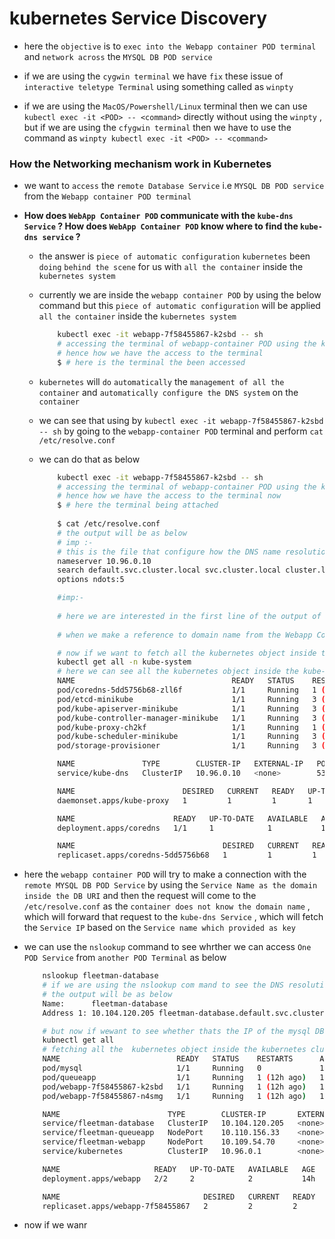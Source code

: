 # kubernetes Service Discovery 

- here the `objective` is to `exec into the Webapp container POD terminal` and `network across` the `MYSQL DB POD service`

- if we are using the `cygwin terminal` we have `fix` these issue of `interactive teletype Terminal` using something called as `winpty`

- if we are using the `MacOS/Powershell/Linux` terminal then we can use `kubectl exec -it <POD> -- <command>` directly without using the `winpty`  , but if we are using the `cfygwin terminal` then we have to use the command as `winpty kubectl exec -it <POD> -- <command>`

### How the Networking mechanism work in Kubernetes 

- we want to `access` the `remote Database Service` i.e `MYSQL DB POD service` from the `Webapp container POD terminal`

- **How does `WebApp Container POD` communicate with the `kube-dns Service`  ? How does `WebApp Container POD` know where to find the `kube-dns service` ?**

  - the answer is `piece of automatic configuration` `kubernetes` been `doing` `behind the scene` for us with `all the container` inside the `kubernetes system`
  
  - currently we are inside the `webapp container POD` by using the below command but this `piece of automatic configuration` will be applied `all the container` inside the `kubernetes system`
    
    ```bash
        kubectl exec -it webapp-7f58455867-k2sbd -- sh
        # accessing the terminal of webapp-container POD using the kubectl exec command
        # hence how we have the access to the terminal
        $ # here is the terminal the been accessed 
    ``` 
  
  - `kubernetes` will `do` `automatically` the `management of all the container` and `automatically configure the DNS system` on the `container`
  
  - we can see that using by `kubectl exec -it webapp-7f58455867-k2sbd -- sh` by going to the `webapp-container POD` terminal and perform `cat /etc/resolve.conf`
  
  - we can do that as below

    ```bash
        kubectl exec -it webapp-7f58455867-k2sbd -- sh
        # accessing the terminal of webapp-container POD using the kubectl exec command
        # hence how we have the access to the terminal now
        $ # here the terminal being attached
        
        $ cat /etc/resolve.conf
        # the output will be as below 
        # imp :- 
        # this is the file that configure how the DNS name resolution going to happen or work which is been set by kubernetes for all the container by default
        nameserver 10.96.0.10
        search default.svc.cluster.local svc.cluster.local cluster.local localdomain
        options ndots:5

        #imp:-
        
        # here we are interested in the first line of the output of `cat /etc/resolve.conf`  i.e `nameserver 10.96.0.10`
        
        # when we make a reference to domain name from the Webapp Container POD terminal or  code then it will come to the /etc/resolve.conf fetch the nameserver as the kube-dns service and ask for the Particular Service based on the service name and kube-dns then will provide the corresponding IP address for the domain service we want to reach

        # now if we want to fetch all the kubernetes object inside the kube-system namespace then we can use the command as below 
        kubectl get all -n kube-system   
        # here we can see all the kubernetes object inside the kube-system namespace
        NAME                                   READY   STATUS    RESTARTS      AGE
        pod/coredns-5dd5756b68-zll6f           1/1     Running   1 (12h ago)   14h
        pod/etcd-minikube                      1/1     Running   3 (12h ago)   14h
        pod/kube-apiserver-minikube            1/1     Running   3 (12h ago)   14h
        pod/kube-controller-manager-minikube   1/1     Running   3 (12h ago)   14h
        pod/kube-proxy-ch2kf                   1/1     Running   1 (12h ago)   14h
        pod/kube-scheduler-minikube            1/1     Running   3 (12h ago)   14h
        pod/storage-provisioner                1/1     Running   3 (12h ago)   14h

        NAME               TYPE        CLUSTER-IP   EXTERNAL-IP   PORT(S)                  AGE
        service/kube-dns   ClusterIP   10.96.0.10   <none>        53/UDP,53/TCP,9153/TCP   14h # here we can see the kube-dns Service which has the same IP as the name server /etc/resolve.conf , hence when we provide the domain name to the Webapp container POD then it will contact the nameserver i.e kube-dns service in turn to fetch the IP Adreess of the Service

        NAME                        DESIRED   CURRENT   READY   UP-TO-DATE   AVAILABLE   NODE SELECTOR            AGE
        daemonset.apps/kube-proxy   1         1         1       1            1           kubernetes.io/os=linux   14h

        NAME                      READY   UP-TO-DATE   AVAILABLE   AGE
        deployment.apps/coredns   1/1     1            1           14h

        NAME                                 DESIRED   CURRENT   READY   AGE
        replicaset.apps/coredns-5dd5756b68   1         1         1       14h

    
    ```

- here the `webapp container POD` will try to make a connection with the `remote MYSQL DB POD Service` by using the `Service Name as the domain inside the DB URI` and then the request will come to the `/etc/resolve.conf` as the `container does not know the domain name` , which will forward that request to the `kube-dns Service` , which will fetch the `Service IP` based on the `Service name which provided as key`

- we can use the `nslookup` command to see whrther we can access `One POD Service` from `another POD Terminal` as below 

    ```bash
        nslookup fleetman-database
        # if we are using the nslookup com mand to see the DNS resolution as below 
        # the output will be as below
        Name:      fleetman-database
        Address 1: 10.104.120.205 fleetman-database.default.svc.cluster.local

        # but now if wewant to see whether thats the IP of the mysql DB service or not then we can see that in the default namespace as 
        kubnectl get all 
        # fetching all the  kubernetes object inside the kubernetes cluster in default namespace
        NAME                          READY   STATUS    RESTARTS      AGE
        pod/mysql                     1/1     Running   0             11h
        pod/queueapp                  1/1     Running   1 (12h ago)   14h
        pod/webapp-7f58455867-k2sbd   1/1     Running   1 (12h ago)   14h
        pod/webapp-7f58455867-n4smg   1/1     Running   1 (12h ago)   14h

        NAME                        TYPE        CLUSTER-IP       EXTERNAL-IP   PORT(S)          AGE
        service/fleetman-database   ClusterIP   10.104.120.205   <none>        3306/TCP         11h # here we can match that the IP address is exactly same what we  accessed inside the webapp container kubectl exec terminal
        service/fleetman-queueapp   NodePort    10.110.156.33    <none>        8161:30010/TCP   14h
        service/fleetman-webapp     NodePort    10.109.54.70     <none>        80:30080/TCP     14h
        service/kubernetes          ClusterIP   10.96.0.1        <none>        443/TCP          14h

        NAME                     READY   UP-TO-DATE   AVAILABLE   AGE
        deployment.apps/webapp   2/2     2            2           14h

        NAME                                DESIRED   CURRENT   READY   AGE
        replicaset.apps/webapp-7f58455867   2         2         2       14h

    
    ```

- now if we wanr 
